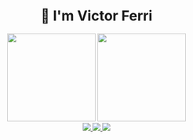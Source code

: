 <div align="center">
  <h1>
  👋 I'm Victor Ferri
  </h1>
  <img height="180em" src="https://github-readme-stats.vercel.app/api?username=VictorFerri&show_icons=true&icon_color=4ebcf0&hide_border=false&theme=dark&bg_color=0D1117"/>  
  <img height="180em" src="https://github-readme-stats.vercel.app/api/top-langs/?username=VictorFerri&show_icons=true&icon_color=4ebcf0&hide_border=false&theme=dark&bg_color=0D1117&layout=compact"/>
</div>
<div align="center">
  <a href="https://www.instagram.com/victorferri2003/" alt="Instagram" target="_blank">
    <img src="https://img.shields.io/badge/-Instagram-E4405F?style=for-the-badge&logo=Instagram&logoColor=white"/>
  </a>
  <a href="mailto:victoferri_@hotmail.com" alt="Outlook" target="_blank">
    <img src="https://img.shields.io/badge/-Outlook-0078D4?style=for-the-badge&logo=MIcrosoft%20Outlook&logoColor=white"/>
  </a>
  <a href="" alt="LinkedIn" target="_blank">
    <img src="https://img.shields.io/badge/-LinkedIn-0077B5?style=for-the-badge&logo=Linkedin&logoColor=white"/>
  </a>
</div>


